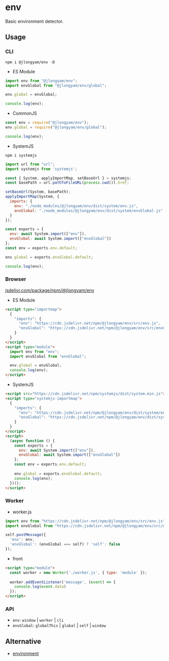# env

Basic environment detector.

## Usage

### CLI

`npm i @jlongyam/env -D`

- ES Module

```js
import env from "@jlongyam/env";
import envGlobal from "@jlongyam/env/global";

env.global = envGlobal;

console.log(env);
```

- CommonJS

```js
const env = require("@jlongyam/env");
env.global = require("@jlongyam/env/global");

console.log(env);
```

- SystemJS

`npm i systemjs`

```js
import url from "url";
import systemjs from 'systemjs';

const { System, applyImportMap, setBaseUrl } = systemjs;
const basePath = url.pathToFileURL(process.cwd()).href;

setBaseUrl(System, basePath);
applyImportMap(System, {
  imports: {
    env: "./node_modules/@jlongyam/env/dist/system/env.js",
    envGlobal: "./node_modules/@jlongyam/env/dist/system/envGlobal.js"
  }
});

const exports = {
  env: await System.import(["env"]),
  envGlobal: await System.import(["envGlobal"])
};
const env = exports.env.default;

env.global = exports.envGlobal.default;

console.log(env);
```

### Browser

[jsdelivr.com/package/npm/@jlongyam/env](https://www.jsdelivr.com/package/npm/@jlongyam/env?tab=files)

- ES Module

```html
<script type="importmap">
  {
    "imports": {
      "env": "https://cdn.jsdelivr.net/npm/@jlongyam/env/src/env.js",
      "envGlobal": "https://cdn.jsdelivr.net/npm/@jlongyam/env/src/envGlobal.js"
    }
  }
</script>
<script type="module">
  import env from "env";
  import envGlobal from "envGlobal";

  env.global = envGlobal;
  console.log(env);
</script>
```

- SystemJS

```html
<script src="https://cdn.jsdelivr.net/npm/systemjs/dist/system.min.js"></script>
<script type="systemjs-importmap">
  {
    "imports": {
      "env": "https://cdn.jsdelivr.net/npm/@jlongyam/env/dist/system/env.js",
      "envGlobal": "https://cdn.jsdelivr.net/npm/@jlongyam/env/dist/system/envGlobal.js"
    }
  }
</script>
<script>
  (async function () {
    const exports = {
      env: await System.import(["env"]),
      envGlobal: await System.import(["envGlobal"])
    };
    const env = exports.env.default;
    
    env.global = exports.envGlobal.default;
    console.log(env);
  })();
</script>
```

### Worker

- worker.js

```js
import env from "https://cdn.jsdelivr.net/npm/@jlongyam/env/src/env.js";
import envGlobal from "https://cdn.jsdelivr.net/npm/@jlongyam/env/src/envGlobal.js";

self.postMessage({
  'env': env,
  'envGlobal': (envGlobal === self) ? 'self': false
});
```

- front

```html
<script type="module">
  const worker = new Worker('./worker.js', { type: 'module' });
  
  worker.addEventListener('message', (event) => {
    console.log(event.data)
  });
</script>
```

### API

- `env`: `window` | `worker` | `cli`
- `envGlobal`: `globalThis` | `global` | `self` | `window`

## Alternative

- [environment](https://github.com/sindresorhus/environment)
